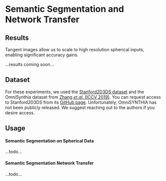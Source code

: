 # Semantic Segmentation and Network Transfer

## Results

Tangent images allow us to scale to high resolution spherical inputs, enabling significant accuracy gains.

...results coming soon...


## Dataset
For these experiments, we used the [Stanford2D3DS dataset](http://buildingparser.stanford.edu/dataset.html) and the OmniSynthia dataset from [Zhang *et al.* (ICCV 2019)](http://openaccess.thecvf.com/content_ICCV_2019/papers/Zhang_Orientation-Aware_Semantic_Segmentation_on_Icosahedron_Spheres_ICCV_2019_paper.pdf). You can request access to Stanford2D3DS from its [GitHub page](https://github.com/alexsax/2D-3D-Semantics). Unfortunately, OmniSYNTHIA has not been publicly released. We suggest reaching out to the authors if you desire access.

## Usage

#### Semantic Segmentation on Spherical Data
...todo...

#### Semantic Segmentation Network Transfer
...todo...